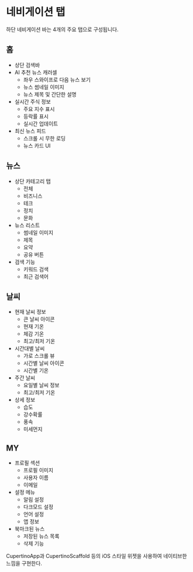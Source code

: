 # 네비게이션 탭

하단 네비게이션 바는 4개의 주요 탭으로 구성됩니다.

## 홈

- 상단 검색바
- AI 추천 뉴스 캐러셀
  - 좌우 스와이프로 다음 뉴스 보기
  - 뉴스 썸네일 이미지
  - 뉴스 제목 및 간단한 설명
- 실시간 주식 정보
  - 주요 지수 표시
  - 등락률 표시
  - 실시간 업데이트
- 최신 뉴스 피드
  - 스크롤 시 무한 로딩
  - 뉴스 카드 UI

## 뉴스

- 상단 카테고리 탭
  - 전체
  - 비즈니스
  - 테크
  - 정치
  - 문화
- 뉴스 리스트
  - 썸네일 이미지
  - 제목
  - 요약
  - 공유 버튼
- 검색 기능
  - 키워드 검색
  - 최근 검색어

## 날씨

- 현재 날씨 정보
  - 큰 날씨 아이콘
  - 현재 기온
  - 체감 기온
  - 최고/최저 기온
- 시간대별 날씨
  - 가로 스크롤 뷰
  - 시간별 날씨 아이콘
  - 시간별 기온
- 주간 날씨
  - 요일별 날씨 정보
  - 최고/최저 기온
- 상세 정보
  - 습도
  - 강수확률
  - 풍속
  - 미세먼지

## MY

- 프로필 섹션
  - 프로필 이미지
  - 사용자 이름
  - 이메일
- 설정 메뉴
  - 알림 설정
  - 다크모드 설정
  - 언어 설정
  - 앱 정보
- 북마크된 뉴스
  - 저장된 뉴스 목록
  - 삭제 기능


CupertinoApp과 CupertinoScaffold 등의 iOS 스타일 위젯을 사용하여 네이티브한 느낌을 구현한다.
